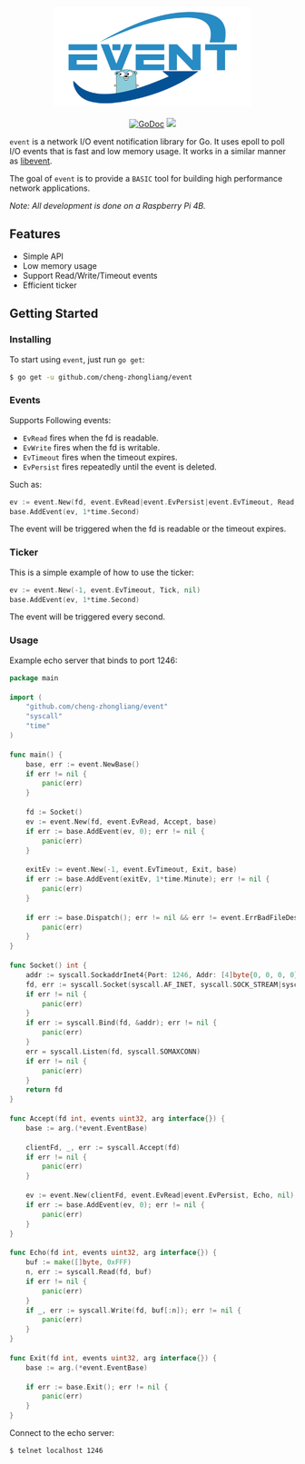 <p align="center">
<img 
    src="logo.png" 
    width="350" height="175" border="0" alt="event">
<br><br>
<a href="https://godoc.org/github.com/cheng-zhongliang/event"><img src="https://img.shields.io/badge/go-reference-blue" alt="GoDoc"></a>
<a href="https://github.com/cheng-zhongliang/event/blob/master/LICENSE"><img src="https://img.shields.io/badge/license-BSD--3--Clause-brightgreen"></a>
</p>

`event` is a network I/O event notification library for Go. It uses epoll to poll I/O events that is fast and low memory usage. It works in a similar manner as [libevent](https://github.com/libevent/libevent).

The goal of `event` is to provide a `BASIC` tool for building high performance network applications.

*Note: All development is done on a Raspberry Pi 4B.*

## Features

- Simple API
- Low memory usage
- Support Read/Write/Timeout events
- Efficient ticker

## Getting Started

### Installing
To start using `event`, just run `go get`:

```sh
$ go get -u github.com/cheng-zhongliang/event
```

### Events

Supports Following events:

- `EvRead` fires when the fd is readable.
- `EvWrite` fires when the fd is writable.
- `EvTimeout` fires when the timeout expires.
- `EvPersist` fires repeatedly until the event is deleted.

Such as:

```go
ev := event.New(fd, event.EvRead|event.EvPersist|event.EvTimeout, Read, nil)
base.AddEvent(ev, 1*time.Second)
```

The event will be triggered when the fd is readable or the timeout expires.

### Ticker

This is a simple example of how to use the ticker:

```go
ev := event.New(-1, event.EvTimeout, Tick, nil)
base.AddEvent(ev, 1*time.Second)
```

The event will be triggered every second.

### Usage

Example echo server that binds to port 1246:

```go
package main

import (
	"github.com/cheng-zhongliang/event"
	"syscall"
	"time"
)

func main() {
	base, err := event.NewBase()
	if err != nil {
		panic(err)
	}

	fd := Socket()
	ev := event.New(fd, event.EvRead, Accept, base)
	if err := base.AddEvent(ev, 0); err != nil {
		panic(err)
	}

	exitEv := event.New(-1, event.EvTimeout, Exit, base)
	if err := base.AddEvent(exitEv, 1*time.Minute); err != nil {
		panic(err)
	}

	if err := base.Dispatch(); err != nil && err != event.ErrBadFileDescriptor {
		panic(err)
	}
}

func Socket() int {
	addr := syscall.SockaddrInet4{Port: 1246, Addr: [4]byte{0, 0, 0, 0}}
	fd, err := syscall.Socket(syscall.AF_INET, syscall.SOCK_STREAM|syscall.SOCK_NONBLOCK, syscall.IPPROTO_TCP)
	if err != nil {
		panic(err)
	}
	if err := syscall.Bind(fd, &addr); err != nil {
		panic(err)
	}
	err = syscall.Listen(fd, syscall.SOMAXCONN)
	if err != nil {
		panic(err)
	}
	return fd
}

func Accept(fd int, events uint32, arg interface{}) {
	base := arg.(*event.EventBase)

	clientFd, _, err := syscall.Accept(fd)
	if err != nil {
		panic(err)
	}

	ev := event.New(clientFd, event.EvRead|event.EvPersist, Echo, nil)
	if err := base.AddEvent(ev, 0); err != nil {
		panic(err)
	}
}

func Echo(fd int, events uint32, arg interface{}) {
	buf := make([]byte, 0xFFF)
	n, err := syscall.Read(fd, buf)
	if err != nil {
		panic(err)
	}
	if _, err := syscall.Write(fd, buf[:n]); err != nil {
		panic(err)
	}
}

func Exit(fd int, events uint32, arg interface{}) {
	base := arg.(*event.EventBase)

	if err := base.Exit(); err != nil {
		panic(err)
	}
}
```

Connect to the echo server:

```sh
$ telnet localhost 1246
```
